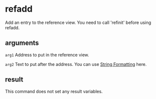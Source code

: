 # refadd

Add an entry to the reference view. You need to call 'refinit' before using refadd.

## arguments

`arg1` Address to put in the reference view.

`arg2` Text to put after the address. You can use [String Formatting](../../introduction/Formatting.md) here.

## result

This command does not set any result variables.
